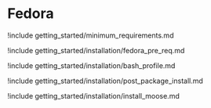 # Fedora

!include getting_started/minimum_requirements.md

!include getting_started/installation/fedora_pre_req.md

!include getting_started/installation/bash_profile.md

!include getting_started/installation/post_package_install.md

!include getting_started/installation/install_moose.md

